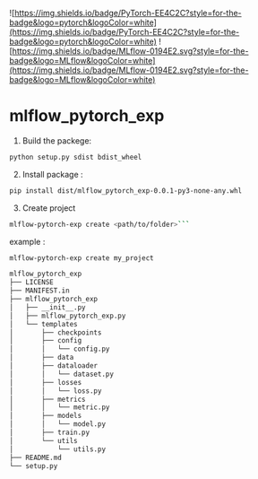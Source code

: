![https://img.shields.io/badge/PyTorch-EE4C2C?style=for-the-badge&logo=pytorch&logoColor=white](https://img.shields.io/badge/PyTorch-EE4C2C?style=for-the-badge&logo=pytorch&logoColor=white)
![https://img.shields.io/badge/MLflow-0194E2.svg?style=for-the-badge&logo=MLflow&logoColor=white](https://img.shields.io/badge/MLflow-0194E2.svg?style=for-the-badge&logo=MLflow&logoColor=white)

# mlflow_pytorch_exp    


1. Build  the packege:

```bash
python setup.py sdist bdist_wheel
```

2. Install package :

```bash
pip install dist/mlflow_pytorch_exp-0.0.1-py3-none-any.whl
```

3. Create project 
```bash
mlflow-pytorch-exp create <path/to/folder>```
```

example : 
```bash
mlflow-pytorch-exp create my_project
```



```bash
mlflow_pytorch_exp
├── LICENSE
├── MANIFEST.in
├── mlflow_pytorch_exp
│   ├── __init__.py
│   ├── mlflow_pytorch_exp.py
│   └── templates
│       ├── checkpoints
│       ├── config
│       │   └── config.py
│       ├── data
│       ├── dataloader
│       │   └── dataset.py
│       ├── losses
│       │   └── loss.py
│       ├── metrics
│       │   └── metric.py
│       ├── models
│       │   └── model.py
│       ├── train.py
│       └── utils
│           └── utils.py
├── README.md
└── setup.py
```



